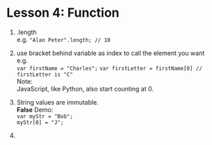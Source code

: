 # Lesson 4: Function

1. .length<br/>
e.g. `"Alan Peter".length; // 10`

2. use bracket behind variable as index to call the element you want<br/>
e.g. <br/>
`var firstName = "Charles";`
`var firstLetter = firstName[0] // firstLetter is "C"`<br/>
Note: <br/>
JavaScript, like Python, also start counting at 0.

3. String values are immutable.<br/>
**False** Demo: <br/>
`var myStr = "Bob";`<br/>
`myStr[0] = "J";`<br/>

4. 
